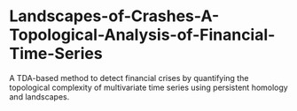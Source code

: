 # Landscapes-of-Crashes-A-Topological-Analysis-of-Financial-Time-Series
A TDA-based method to detect financial crises by quantifying the topological complexity of multivariate time series using persistent homology and landscapes.

